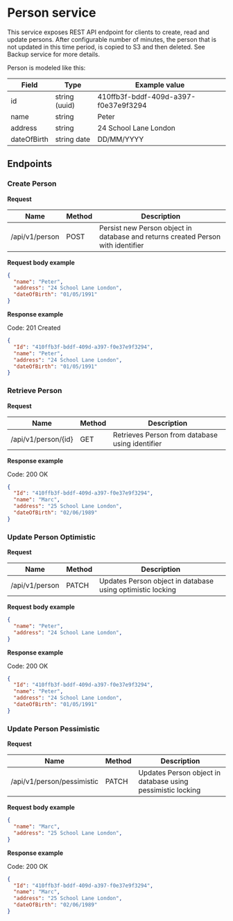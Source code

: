 # Person service

This service exposes REST API endpoint for clients to create, read and update persons.
After configurable number of minutes, the person that is not updated in this time period, is copied
to S3 and then deleted. See Backup service for more details.

Person is modeled like this:

| Field        | Type          | Example value |
|--------------|---------------|---------------|
| id           | string (uuid) | 410ffb3f-bddf-409d-a397-f0e37e9f3294 |
| name         | string        | Peter         |
| address      | string        | 24 School Lane London|
| dateOfBirth  | string date   | DD/MM/YYYY    |

## Endpoints

### Create Person

**Request**

| Name           | Method | Description |
|----------------|--------|-------------|
| /api/v1/person | POST   | Persist new Person object in database and returns created Person with identifier|

**Request body example**
```json
{
  "name": "Peter",
  "address": "24 School Lane London",
  "dateOfBirth": "01/05/1991"
}
```

**Response example**

Code: 201 Created
```json
{
  "Id": "410ffb3f-bddf-409d-a397-f0e37e9f3294",
  "name": "Peter",
  "address": "24 School Lane London",
  "dateOfBirth": "01/05/1991"
}
```

### Retrieve Person

**Request**

| Name                | Method | Description |
|---------------------|--------|-------------|
| /api/v1/person/{id} | GET    | Retrieves Person from database using identifier |

**Response example**

Code: 200 OK
```json
{
  "Id": "410ffb3f-bddf-409d-a397-f0e37e9f3294",
  "name": "Marc",
  "address": "25 School Lane London",
  "dateOfBirth": "02/06/1989"
}
```

### Update Person Optimistic

**Request**

| Name           | Method | Description |
|----------------|--------|-------------|
| /api/v1/person | PATCH  | Updates Person object in database using optimistic locking |

**Request body example**
```json
{
  "name": "Peter",
  "address": "24 School Lane London",
}
```

**Response example**

Code: 200 OK
```json
{
  "Id": "410ffb3f-bddf-409d-a397-f0e37e9f3294",
  "name": "Peter",
  "address": "24 School Lane London",
  "dateOfBirth": "01/05/1991"
}
```

### Update Person Pessimistic

**Request**

| Name                       | Method | Description |
|----------------------------|--------|-------------|
| /api/v1/person/pessimistic | PATCH  | Updates Person object in database using pessimistic locking |

**Request body example**
```json
{
  "name": "Marc",
  "address": "25 School Lane London",
}
```

**Response example**

Code: 200 OK
```json
{
  "Id": "410ffb3f-bddf-409d-a397-f0e37e9f3294",
  "name": "Marc",
  "address": "25 School Lane London",
  "dateOfBirth": "02/06/1989"
}
```